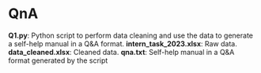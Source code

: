 # QnA

**Q1.py**: Python script to perform data cleaning and use the data to generate a self-help manual in a Q&A format.
**intern_task_2023.xlsx**: Raw data.
**data_cleaned.xlsx**: Cleaned data.
**qna.txt**: Self-help manual in a Q&A format generated by the script
